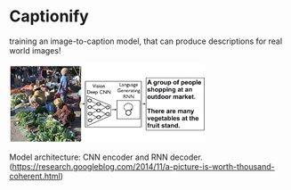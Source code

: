 # Captionify

training an image-to-caption model, that can produce descriptions for real world images!

<img src="https://github.com/magusverma/Image-Captioning/blob/master/encoder_decoder.png?raw=1" style="width:70%">

Model architecture: CNN encoder and RNN decoder.
(https://research.googleblog.com/2014/11/a-picture-is-worth-thousand-coherent.html)
